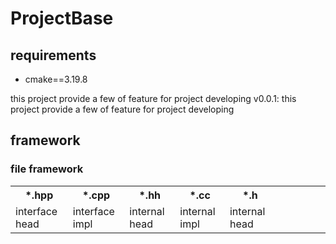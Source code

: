 # ProjectBase
## requirements
* cmake==3.19.8

this project provide a few of feature for project developing
v0.0.1:
this project provide a few of feature for project developing
## framework
### file framework
<table>
<tr><th>*.hpp</th><th>*.cpp</th><th>*.hh</th><th>*.cc</th><th>*.h</th><th></th><th></th><th></th></tr>
<tr><td>interface head</td><td>interface impl</td><td>internal head</td><td>internal impl</td><td>internal head</td><td></td><td></td><td></td><td></td><td></td></tr>
</table>
